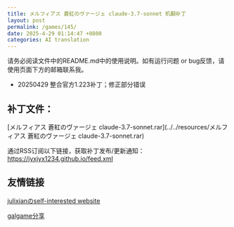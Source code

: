 ```yaml
---
title: メルフィアス 蒼紅のヴァージェ claude-3.7-sonnet 机翻补丁
layout: post
permalink: /games/145/
date: 2025-4-29 01:14:47 +0800
categories: AI translation
---
```



请务必阅读文件中的README.md中的使用说明。如有运行问题 or bug反馈，请使用页面下方的邮箱联系我。

- 20250429 整合官方1.223补丁；修正部分错误

## 补丁文件：

[メルフィアス 蒼紅のヴァージェ claude-3.7-sonnet.rar](../../resources/メルフィアス 蒼紅のヴァージェ claude-3.7-sonnet.rar)

 

通过RSS订阅以下链接，获取补丁发布/更新通知：https://jyxjyx1234.github.io/feed.xml

## 友情链接

[julixianのself-interested website](https://julixian-siw.worldsystem.top/) 

[galgame分享](https://t.me/galgpt)